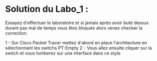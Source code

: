 # Solution du Labo_1 :

Essayez d'effectuer le laboratoire et si jamais après avoir buté dessus durant pas mal de temps vous êtes bloqués alors venez checker la correction.

1 - Sur Cisco Packet Tracer mettez d'abord en place l'architecture en sélectionnant les switchs PT-Empty
2 - Vous allez ensuite cliquer sur la switch et vous tomberez sur une interface dans ce style

